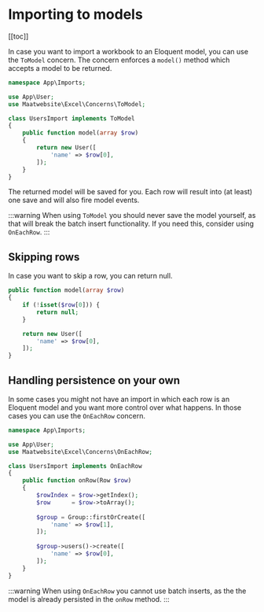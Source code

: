 # Importing to models

[[toc]]

In case you want to import a workbook to an Eloquent model, you can use the `ToModel` concern. The concern enforces a `model()` method which accepts a model to be returned.

```php
namespace App\Imports;

use App\User;
use Maatwebsite\Excel\Concerns\ToModel;

class UsersImport implements ToModel
{
    public function model(array $row)
    {
        return new User([
            'name' => $row[0],
        ]);
    }
}
```

The returned model will be saved for you. Each row will result into (at least) one save and will also fire model events.

:::warning
When using `ToModel` you should never save the model yourself, as that will break the batch insert functionality. If you need this, consider using `OnEachRow`.
:::

## Skipping rows

In case you want to skip a row, you can return null. 

```php
public function model(array $row)
{
    if (!isset($row[0])) {
        return null;
    }

    return new User([
        'name' => $row[0],
    ]);
}
```

## Handling persistence on your own

In some cases you might not have an import in which each row is an Eloquent model and you want more control over what happens. In those cases you can use the `OnEachRow` concern.

```php
namespace App\Imports;

use App\User;
use Maatwebsite\Excel\Concerns\OnEachRow;

class UsersImport implements OnEachRow
{
    public function onRow(Row $row)
    {
        $rowIndex = $row->getIndex();
        $row      = $row->toArray();
        
        $group = Group::firstOrCreate([
            'name' => $row[1],
        ]);
    
        $group->users()->create([
            'name' => $row[0],
        ]);
    }
}
```

:::warning
When using `OnEachRow` you cannot use batch inserts, as the the model is already persisted in the `onRow` method.
:::
